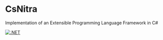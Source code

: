 # CsNitra
Implementation of an Extensible Programming Language Framework in C#

[![.NET](https://github.com/rsdn/CsNitra/actions/workflows/dotnet.yml/badge.svg)](https://github.com/rsdn/CsNitra/actions/workflows/dotnet.yml)
